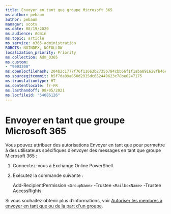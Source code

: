 ```yaml
---
title: Envoyer en tant que groupe Microsoft 365
ms.author: pebaum
author: pebaum
manager: scotv
ms.date: 08/19/2020
ms.audience: Admin
ms.topic: article
ms.service: o365-administration
ROBOTS: NOINDEX, NOFOLLOW
localization_priority: Priority
ms.collection: Adm_O365
ms.custom:
- "9003200"
ms.openlocfilehash: 204b2c1777f76f11663b2735b784cbb56f1f1aba891628fb46ef37b501c9ff85
ms.sourcegitcommit: b5f7da89a650d2915dc652449623c78be6247175
ms.translationtype: HT
ms.contentlocale: fr-FR
ms.lasthandoff: 08/05/2021
ms.locfileid: "54086126"
---
```

# <a name="send-as-microsoft-365-group"></a>Envoyer en tant que groupe Microsoft 365

Vous pouvez attribuer des autorisations Envoyer en tant que pour permettre à des utilisateurs spécifiques d’envoyer des messages en tant que groupe Microsoft 365 :  

1. Connectez-vous à Exchange Online PowerShell.  

2. Exécutez la commande suivante :  

    Add-RecipientPermission `<GroupName>` -Trustee `<MailboxName>` -Trustee AccessRights

Si vous souhaitez obtenir plus d’informations, voir [Autoriser les membres à envoyer en tant que ou de la part d'un groupe](https://docs.microsoft.com/microsoft-365/admin/create-groups/allow-members-to-send-as-or-send-on-behalf-of-group?view=o365-worldwide).